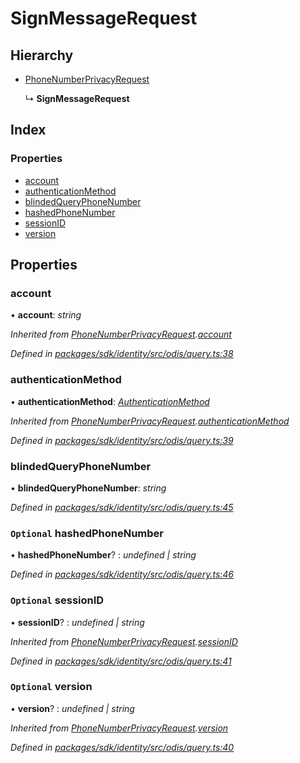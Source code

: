 # SignMessageRequest

## Hierarchy

* [PhoneNumberPrivacyRequest]()

  ↳ **SignMessageRequest**

## Index

### Properties

* [account]()
* [authenticationMethod]()
* [blindedQueryPhoneNumber]()
* [hashedPhoneNumber]()
* [sessionID]()
* [version]()

## Properties

### account

• **account**: _string_

_Inherited from_ [_PhoneNumberPrivacyRequest_]()_._[_account_]()

_Defined in_ [_packages/sdk/identity/src/odis/query.ts:38_](https://github.com/celo-org/celo-monorepo/blob/master/packages/sdk/identity/src/odis/query.ts#L38)

### authenticationMethod

• **authenticationMethod**: [_AuthenticationMethod_]()

_Inherited from_ [_PhoneNumberPrivacyRequest_]()_._[_authenticationMethod_]()

_Defined in_ [_packages/sdk/identity/src/odis/query.ts:39_](https://github.com/celo-org/celo-monorepo/blob/master/packages/sdk/identity/src/odis/query.ts#L39)

### blindedQueryPhoneNumber

• **blindedQueryPhoneNumber**: _string_

_Defined in_ [_packages/sdk/identity/src/odis/query.ts:45_](https://github.com/celo-org/celo-monorepo/blob/master/packages/sdk/identity/src/odis/query.ts#L45)

### `Optional` hashedPhoneNumber

• **hashedPhoneNumber**? : _undefined \| string_

_Defined in_ [_packages/sdk/identity/src/odis/query.ts:46_](https://github.com/celo-org/celo-monorepo/blob/master/packages/sdk/identity/src/odis/query.ts#L46)

### `Optional` sessionID

• **sessionID**? : _undefined \| string_

_Inherited from_ [_PhoneNumberPrivacyRequest_]()_._[_sessionID_]()

_Defined in_ [_packages/sdk/identity/src/odis/query.ts:41_](https://github.com/celo-org/celo-monorepo/blob/master/packages/sdk/identity/src/odis/query.ts#L41)

### `Optional` version

• **version**? : _undefined \| string_

_Inherited from_ [_PhoneNumberPrivacyRequest_]()_._[_version_]()

_Defined in_ [_packages/sdk/identity/src/odis/query.ts:40_](https://github.com/celo-org/celo-monorepo/blob/master/packages/sdk/identity/src/odis/query.ts#L40)

